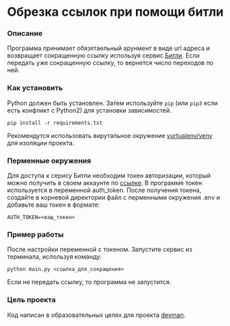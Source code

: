 # Обрезка ссылок при помощи битли

### Описание

Программа принимает обязятаельный арунмент в виде url адреса и возвращает сокращенную ссылку используя сервис [Битли](https://app.bitly.com/Blc58Dqv93o/bitlinks/33kiQfx).
Если передать уже сокращенную ссылку, то вернется число переходов по ней.

### Как установить

Python должен быть установлен.
Затем используйте `pip` (или `pip3` если есть конфликт с Python2) для установки зависимостей.
```
pip install -r requirements.txt
```

Рекомендутся использовать вирутальное окружение [vurtualenv/venv]('https://virtualenv.pypa.io/en/stable/') для изоляции проекта.

### Перменные окружения

Для доступа к серису Битли необходим токен авторизации, который можно получить в своем аккаунте по [ссылке]('https://app.bitly.com/settings/api/'). В программе токен используется в переменной auth_token.
После получения токена, создайте в корневой директории файл с перменными окружения .env и добавьте ваш токен в формате:
```
AUTH_TOKEN=<ващ_токен>
```

### Пример работы

После настройки переменной с токеном. Запустите сервис из терминала, используя команду:
```
python main.py <ссылка_для_сокращения>
```
Если не передать ссылку, то программа не запустится.


### Цель проекта

Код написан в образовательных целях для проекта [devman]('https://dvmn.org/').